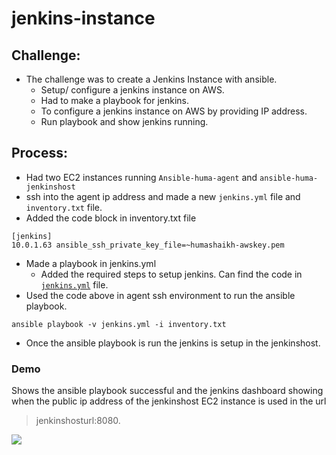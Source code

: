 # jenkins-instance

## Challenge:

- The challenge was to create a Jenkins Instance with ansible. 
    - Setup/ configure a jenkins instance on AWS.
    - Had to make a playbook for jenkins.
    - To configure a jenkins instance on AWS by providing IP address.
    - Run playbook and show jenkins running.

## Process:

- Had two EC2 instances running `Ansible-huma-agent` and `ansible-huma-jenkinshost`
- ssh into the agent ip address and made a new `jenkins.yml` file and `inventory.txt` file. 
- Added the code block in inventory.txt file
```
[jenkins]
10.0.1.63 ansible_ssh_private_key_file=~humashaikh-awskey.pem
```
- Made a playbook in jenkins.yml
     - Added the required steps to setup jenkins. Can find the code in [`jenkins.yml`](https://github.com/humashaikhc/jenkins-instance/blob/main/jenkins.yml) file.
- Used the code above in agent ssh environment to run the ansible playbook. 
```
ansible playbook -v jenkins.yml -i inventory.txt
```
- Once the ansible playbook is run the jenkins is setup in the jenkinshost.
### Demo
Shows the ansible playbook successful and the jenkins dashboard showing when the public ip address of the jenkinshost EC2 instance is used in the url

>jenkinshosturl:8080. 

![](second-recording.gif)